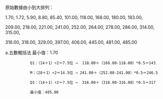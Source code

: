 原始數據由小到大排列：

1.70, 1.72, 5.90, 8.80, 85.40, 101.00, 118.00, 168.00, 180.00, 183.00, 

209.00, 218.00, 221.00, 241.00, 252.00, 264.00, 278.00, 286.00, 314.00, 315.00, 

316.00, 318.00, 329.00, 397.00, 406.00, 445.00, 481.00, 485.00

a.五數概括法    最小值：1.70

               Q1：（14＋1）÷2＝7.5位 →  118.00＋（168.00-118.00）*0.5＝143

               M：（28＋1）÷2＝14.5位 → 241.00＋（252.00-241.00）*0.5＝246.5

               Q3：（14＋1）÷2＝7.5位 →  316.00＋（318.00-316.00）*0.5＝317

               最小值：485.00
